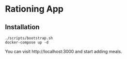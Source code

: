 # Rationing App

## Installation 
```shell
./scripts/bootstrap.sh
docker-compose up -d
```

You can visit http://localhost:3000 and start adding meals.